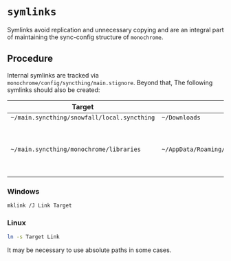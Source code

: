 # `symlinks`

Symlinks avoid replication and unnecessary copying and are an integral part of maintaining the sync-config structure of `monochrome`.

## Procedure

Internal symlinks are tracked via `monochrome/config/syncthing/main.stignore`. Beyond that, The following symlinks should also be created:


Target|Link|Notes
-|-|-
`~/main.syncthing/snowfall/local.syncthing`|`~/Downloads`|
`~/main.syncthing/monochrome/libraries`|`~/AppData/Roaming/Microsoft/Windows/Libraries`|Windows-only syncing of libraries for File Explorer.

### Windows

```batch
mklink /J Link Target
```

### Linux

```bash
ln -s Target Link
```

It may be necessary to use absolute paths in some cases.
